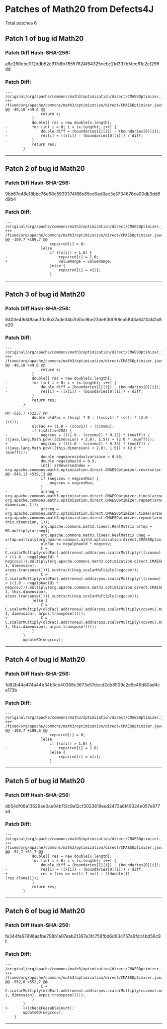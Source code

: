 
# Patches of Math20 from Defects4J 
Total patches 6
## Patch 1 of bug id Math20
### Patch Diff Hash-SHA-256:

a8e260ebe0f2ddb52e917dfb78557624f64325cebc2fd337b5fee61c2cf296dd

### Patch Diff:
```
--- /original/org/apache/commons/math3/optimization/direct/CMAESOptimizer.java	
+++ /fixed/org/apache/commons/math3/optimization/direct/CMAESOptimizer.java	
@@ -49,10 +49,6 @@
 				return x;
 			}
 			double[] res = new double[x.length];
-			for (int i = 0; i < (x.length); i++) {
-				double diff = (boundaries[1][i]) - (boundaries[0][i]);
-				res[i] = ((x[i]) - (boundaries[0][i])) / diff;
-			}
 			return res;
 		}
```


---
## Patch 2 of bug id Math20
### Patch Diff Hash-SHA-256:

9bb67e48e18bbc76e68c5939374f86e85cd0ad0ac3e5734676ca00db3dd6d9b4

### Patch Diff:
```
--- /original/org/apache/commons/math3/optimization/direct/CMAESOptimizer.java	
+++ /fixed/org/apache/commons/math3/optimization/direct/CMAESOptimizer.java	
@@ -109,7 +109,7 @@
 					repaired[i] = 0;
 				}else
 					if ((x[i]) > 1.0) {
-						repaired[i] = 1.0;
+						valueRange = valueRange;
 					}else {
 						repaired[i] = x[i];
 					}
```


---
## Patch 3 of bug id Math20
### Patch Diff Hash-SHA-256:

8403e49d48aac10a6b37ade34b7b55c9be23de630098ea5843a6410af41a8e20

### Patch Diff:
```
--- /original/org/apache/commons/math3/optimization/direct/CMAESOptimizer.java	
+++ /fixed/org/apache/commons/math3/optimization/direct/CMAESOptimizer.java	
@@ -49,10 +49,6 @@
 				return x;
 			}
 			double[] res = new double[x.length];
-			for (int i = 0; i < (x.length); i++) {
-				double diff = (boundaries[1][i]) - (boundaries[0][i]);
-				res[i] = ((x[i]) - (boundaries[0][i])) / diff;
-			}
 			return res;
 		}
 
@@ -526,7 +522,7 @@
 			double oldFac = (hsig) ? 0 : ((ccov1) * (cc)) * (2.0 - (cc));
 			oldFac += (1.0 - (ccov1)) - (ccovmu);
 			if (isActiveCMA) {
-				negccov = (((1.0 - (ccovmu)) * 0.25) * (mueff)) / ((java.lang.Math.pow(((dimension) + 2.0), 1.5)) + (2.0 * (mueff)));
+				negccov = (((1.0 - (ccovmu)) * 0.25) * (mueff)) / ((java.lang.Math.pow(((this.dimension) + 2.0), 1.5)) + (2.0 * (mueff)));
 				double negminresidualvariance = 0.66;
 				double negalphaold = 0.5;
 				int[] arReverseIndex = org.apache.commons.math3.optimization.direct.CMAESOptimizer.reverse(arindex);
@@ -543,13 +539,13 @@
 				if (negccov > negcovMax) {
 					negccov = negcovMax;
 				}
-				arzneg = org.apache.commons.math3.optimization.direct.CMAESOptimizer.times(arzneg, org.apache.commons.math3.optimization.direct.CMAESOptimizer.repmat(arnormsInv, dimension, 1));
+				arzneg = org.apache.commons.math3.optimization.direct.CMAESOptimizer.times(arzneg, org.apache.commons.math3.optimization.direct.CMAESOptimizer.repmat(arnormsInv, this.dimension, 1));
 				org.apache.commons.math3.linear.RealMatrix artmp = BD.multiply(arzneg);
 				org.apache.commons.math3.linear.RealMatrix Cneg = artmp.multiply(org.apache.commons.math3.optimization.direct.CMAESOptimizer.diag(weights)).multiply(artmp.transpose());
 				oldFac += negalphaold * negccov;
-				C = C.scalarMultiply(oldFac).add(roneu).add(arpos.scalarMultiply(((ccovmu) + ((1.0 - negalphaold) * negccov))).multiply(org.apache.commons.math3.optimization.direct.CMAESOptimizer.times(org.apache.commons.math3.optimization.direct.CMAESOptimizer.repmat(weights, 1, dimension), arpos.transpose()))).subtract(Cneg.scalarMultiply(negccov));
+				C = C.scalarMultiply(oldFac).add(roneu).add(arpos.scalarMultiply(((ccovmu) + ((1.0 - negalphaold) * negccov))).multiply(org.apache.commons.math3.optimization.direct.CMAESOptimizer.times(org.apache.commons.math3.optimization.direct.CMAESOptimizer.repmat(weights, 1, this.dimension), arpos.transpose()))).subtract(Cneg.scalarMultiply(negccov));
 			}else {
-				C = C.scalarMultiply(oldFac).add(roneu).add(arpos.scalarMultiply(ccovmu).multiply(org.apache.commons.math3.optimization.direct.CMAESOptimizer.times(org.apache.commons.math3.optimization.direct.CMAESOptimizer.repmat(weights, 1, dimension), arpos.transpose())));
+				C = C.scalarMultiply(oldFac).add(roneu).add(arpos.scalarMultiply(ccovmu).multiply(org.apache.commons.math3.optimization.direct.CMAESOptimizer.times(org.apache.commons.math3.optimization.direct.CMAESOptimizer.repmat(weights, 1, this.dimension), arpos.transpose())));
 			}
 		}
 		updateBD(negccov);
```


---
## Patch 4 of bug id Math20
### Patch Diff Hash-SHA-256:

1d82b44a474a44b34b5cb40368c3673e57dccd2db8509c2e5e49d80ad4ce173b

### Patch Diff:
```
--- /original/org/apache/commons/math3/optimization/direct/CMAESOptimizer.java	
+++ /fixed/org/apache/commons/math3/optimization/direct/CMAESOptimizer.java	
@@ -109,7 +109,6 @@
 					repaired[i] = 0;
 				}else
 					if ((x[i]) > 1.0) {
-						repaired[i] = 1.0;
 					}else {
 						repaired[i] = x[i];
 					}
```


---
## Patch 5 of bug id Math20
### Patch Diff Hash-SHA-256:

db54df08a13629ee0ae04bf13c9a12cf3023819eed2473a8f49324e057e877a4

### Patch Diff:
```
--- /original/org/apache/commons/math3/optimization/direct/CMAESOptimizer.java	
+++ /fixed/org/apache/commons/math3/optimization/direct/CMAESOptimizer.java	
@@ -51,7 +51,7 @@
 			double[] res = new double[x.length];
 			for (int i = 0; i < (x.length); i++) {
 				double diff = (boundaries[1][i]) - (boundaries[0][i]);
-				res[i] = ((x[i]) - (boundaries[0][i])) / diff;
+				res = (res == null) ? null : ((double[]) (res.clone()));
 			}
 			return res;
 		}
```


---
## Patch 6 of bug id Math20
### Patch Diff Hash-SHA-256:

fe344fa67996aafbe798b1a07eab21387e3fc756fbd6d634757a9fdc4bd56c9f

### Patch Diff:
```
--- /original/org/apache/commons/math3/optimization/direct/CMAESOptimizer.java	
+++ /fixed/org/apache/commons/math3/optimization/direct/CMAESOptimizer.java	
@@ -552,6 +552,7 @@
 				C = C.scalarMultiply(oldFac).add(roneu).add(arpos.scalarMultiply(ccovmu).multiply(org.apache.commons.math3.optimization.direct.CMAESOptimizer.times(org.apache.commons.math3.optimization.direct.CMAESOptimizer.repmat(weights, 1, dimension), arpos.transpose())));
 			}
 		}
+		++(checkFeasableCount);
 		updateBD(negccov);
 	}
```


---